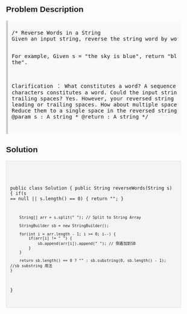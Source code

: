 <style>
  body { font-family: Arial, sans-serif; }
  .container { max-width: 600px; margin: auto; padding: 20px; }
  .comment-block { background-color: #f9f9f9; padding: 10px; border-left: 5px solid #ccc; }
  .code-block { background-color: #f4f4f4; padding: 10px; border: 1px solid #ddd; }
</style>

<div class='container'>
<h2>Problem Description</h2>
<div class='comment-block'>
<pre>
/* Reverse Words in a String
Given an input string, reverse the string word by word.

For example,
Given s = "the sky is blue",
return "blue is sky the".

Clarification ：
What constitutes a word?
A sequence of non-space characters constitutes a word.
Could the input string contain leading or trailing spaces?
Yes. However, your reversed string should not contain leading or trailing spaces.
How about multiple spaces between two words?
Reduce them to a single space in the reversed string.
*/
    /**
     * @param s : A string
     * @return : A string
     */
</pre>
</div>

<h2>Solution</h2>
<div class='code-block'>
<pre><code class='language-java'>

public class Solution {
    public String reverseWords(String s) {
        if(s == null || s.length() == 0) {
            return "";
        }
        
        String[] arr = s.split(" "); // Split to String Array
        
        StringBuilder sb = new StringBuilder();

        for(int i = arr.length - 1; i >= 0; i--) {
            if(arr[i] != " ") {
                sb.append(arr[i]).append(" "); // 倒着加到SB
            }
        } 
        
        return sb.length() == 0 ? "" : sb.substring(0, sb.length() - 1); //sb substring 用法
    }
}
</code></pre>
</div>
</div>
